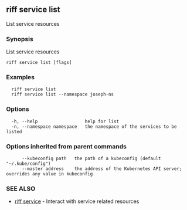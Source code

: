 ## riff service list

List service resources

### Synopsis

List service resources

```
riff service list [flags]
```

### Examples

```
  riff service list
  riff service list --namespace joseph-ns
```

### Options

```
  -h, --help                  help for list
  -n, --namespace namespace   the namespace of the services to be listed
```

### Options inherited from parent commands

```
      --kubeconfig path   the path of a kubeconfig (default "~/.kube/config")
      --master address    the address of the Kubernetes API server; overrides any value in kubeconfig
```

### SEE ALSO

* [riff service](riff_service.md)	 - Interact with service related resources

